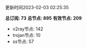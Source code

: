 更新时间2023-02-03 02:25:35

**总订阅: 73**
**总节点: 895**
**有效节点: 209**
- v2ray节点: 142
- trojan节点: 10
- ss节点: 57
